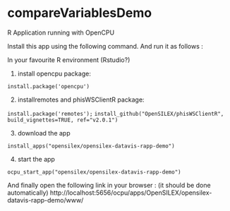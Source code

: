 # compareVariablesDemo

R Application running with OpenCPU 

Install this app using the following command. And run it as follows :

In your favourite R environment (Rstudio?)

1. install opencpu package:

```install.package('opencpu')```

2. installremotes and phisWSClientR package:

```install.package('remotes');```
```install_github("OpenSILEX/phisWSClientR", build_vignettes=TRUE, ref="v2.0.1")```


3. download the app 

```install_apps("opensilex/opensilex-datavis-rapp-demo")```

4. start the app

```ocpu_start_app("opensilex/opensilex-datavis-rapp-demo")```

And finally open the following link in your browser :
(it should be done automatically)
http://localhost:5656/ocpu/apps/OpenSILEX/opensilex-datavis-rapp-demo/www/
